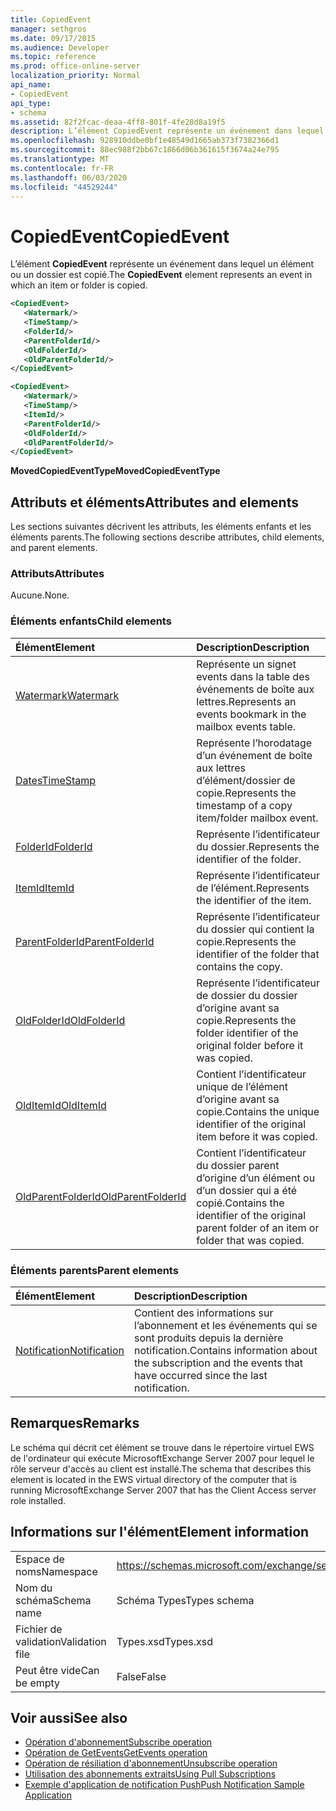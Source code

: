 ```yaml
---
title: CopiedEvent
manager: sethgros
ms.date: 09/17/2015
ms.audience: Developer
ms.topic: reference
ms.prod: office-online-server
localization_priority: Normal
api_name:
- CopiedEvent
api_type:
- schema
ms.assetid: 82f2fcac-deaa-4ff8-801f-4fe28d8a19f5
description: L’élément CopiedEvent représente un événement dans lequel un élément ou un dossier est copié.
ms.openlocfilehash: 928910ddbe0bf1e48549d1665ab373f7382366d1
ms.sourcegitcommit: 88ec988f2bb67c1866d06b361615f3674a24e795
ms.translationtype: MT
ms.contentlocale: fr-FR
ms.lasthandoff: 06/03/2020
ms.locfileid: "44529244"
---
```

# <a name="copiedevent"></a><span data-ttu-id="b3b73-103">CopiedEvent</span><span class="sxs-lookup"><span data-stu-id="b3b73-103">CopiedEvent</span></span>

<span data-ttu-id="b3b73-104">L’élément **CopiedEvent** représente un événement dans lequel un élément ou un dossier est copié.</span><span class="sxs-lookup"><span data-stu-id="b3b73-104">The **CopiedEvent** element represents an event in which an item or folder is copied.</span></span> 
  
```xml
<CopiedEvent>
   <Watermark/>
   <TimeStamp/>
   <FolderId/>
   <ParentFolderId/>
   <OldFolderId/>
   <OldParentFolderId/>
</CopiedEvent>
```

```xml
<CopiedEvent>
   <Watermark/>
   <TimeStamp/>
   <ItemId/>
   <ParentFolderId/>
   <OldFolderId/>
   <OldParentFolderId/>
</CopiedEvent>
```

<span data-ttu-id="b3b73-105">**MovedCopiedEventType**</span><span class="sxs-lookup"><span data-stu-id="b3b73-105">**MovedCopiedEventType**</span></span>

## <a name="attributes-and-elements"></a><span data-ttu-id="b3b73-106">Attributs et éléments</span><span class="sxs-lookup"><span data-stu-id="b3b73-106">Attributes and elements</span></span>

<span data-ttu-id="b3b73-107">Les sections suivantes décrivent les attributs, les éléments enfants et les éléments parents.</span><span class="sxs-lookup"><span data-stu-id="b3b73-107">The following sections describe attributes, child elements, and parent elements.</span></span>
  
### <a name="attributes"></a><span data-ttu-id="b3b73-108">Attributs</span><span class="sxs-lookup"><span data-stu-id="b3b73-108">Attributes</span></span>

<span data-ttu-id="b3b73-109">Aucune.</span><span class="sxs-lookup"><span data-stu-id="b3b73-109">None.</span></span>
  
### <a name="child-elements"></a><span data-ttu-id="b3b73-110">Éléments enfants</span><span class="sxs-lookup"><span data-stu-id="b3b73-110">Child elements</span></span>

|<span data-ttu-id="b3b73-111">**Élément**</span><span class="sxs-lookup"><span data-stu-id="b3b73-111">**Element**</span></span>|<span data-ttu-id="b3b73-112">**Description**</span><span class="sxs-lookup"><span data-stu-id="b3b73-112">**Description**</span></span>|
|:-----|:-----|
|[<span data-ttu-id="b3b73-113">Watermark</span><span class="sxs-lookup"><span data-stu-id="b3b73-113">Watermark</span></span>](watermark.md) <br/> |<span data-ttu-id="b3b73-114">Représente un signet events dans la table des événements de boîte aux lettres.</span><span class="sxs-lookup"><span data-stu-id="b3b73-114">Represents an events bookmark in the mailbox events table.</span></span>  <br/> |
|[<span data-ttu-id="b3b73-115">Dates</span><span class="sxs-lookup"><span data-stu-id="b3b73-115">TimeStamp</span></span>](timestamp.md) <br/> |<span data-ttu-id="b3b73-116">Représente l’horodatage d’un événement de boîte aux lettres d’élément/dossier de copie.</span><span class="sxs-lookup"><span data-stu-id="b3b73-116">Represents the timestamp of a copy item/folder mailbox event.</span></span>  <br/> |
|[<span data-ttu-id="b3b73-117">FolderId</span><span class="sxs-lookup"><span data-stu-id="b3b73-117">FolderId</span></span>](folderid.md) <br/> |<span data-ttu-id="b3b73-118">Représente l’identificateur du dossier.</span><span class="sxs-lookup"><span data-stu-id="b3b73-118">Represents the identifier of the folder.</span></span>  <br/> |
|[<span data-ttu-id="b3b73-119">ItemId</span><span class="sxs-lookup"><span data-stu-id="b3b73-119">ItemId</span></span>](itemid.md) <br/> |<span data-ttu-id="b3b73-120">Représente l’identificateur de l’élément.</span><span class="sxs-lookup"><span data-stu-id="b3b73-120">Represents the identifier of the item.</span></span>  <br/> |
|[<span data-ttu-id="b3b73-121">ParentFolderId</span><span class="sxs-lookup"><span data-stu-id="b3b73-121">ParentFolderId</span></span>](parentfolderid.md) <br/> |<span data-ttu-id="b3b73-122">Représente l’identificateur du dossier qui contient la copie.</span><span class="sxs-lookup"><span data-stu-id="b3b73-122">Represents the identifier of the folder that contains the copy.</span></span>  <br/> |
|[<span data-ttu-id="b3b73-123">OldFolderId</span><span class="sxs-lookup"><span data-stu-id="b3b73-123">OldFolderId</span></span>](oldfolderid.md) <br/> |<span data-ttu-id="b3b73-124">Représente l’identificateur de dossier du dossier d’origine avant sa copie.</span><span class="sxs-lookup"><span data-stu-id="b3b73-124">Represents the folder identifier of the original folder before it was copied.</span></span>  <br/> |
|[<span data-ttu-id="b3b73-125">OldItemId</span><span class="sxs-lookup"><span data-stu-id="b3b73-125">OldItemId</span></span>](olditemid.md) <br/> |<span data-ttu-id="b3b73-126">Contient l’identificateur unique de l’élément d’origine avant sa copie.</span><span class="sxs-lookup"><span data-stu-id="b3b73-126">Contains the unique identifier of the original item before it was copied.</span></span>  <br/> |
|[<span data-ttu-id="b3b73-127">OldParentFolderId</span><span class="sxs-lookup"><span data-stu-id="b3b73-127">OldParentFolderId</span></span>](oldparentfolderid.md) <br/> |<span data-ttu-id="b3b73-128">Contient l’identificateur du dossier parent d’origine d’un élément ou d’un dossier qui a été copié.</span><span class="sxs-lookup"><span data-stu-id="b3b73-128">Contains the identifier of the original parent folder of an item or folder that was copied.</span></span>  <br/> |
   
### <a name="parent-elements"></a><span data-ttu-id="b3b73-129">Éléments parents</span><span class="sxs-lookup"><span data-stu-id="b3b73-129">Parent elements</span></span>

|<span data-ttu-id="b3b73-130">**Élément**</span><span class="sxs-lookup"><span data-stu-id="b3b73-130">**Element**</span></span>|<span data-ttu-id="b3b73-131">**Description**</span><span class="sxs-lookup"><span data-stu-id="b3b73-131">**Description**</span></span>|
|:-----|:-----|
|[<span data-ttu-id="b3b73-132">Notification</span><span class="sxs-lookup"><span data-stu-id="b3b73-132">Notification</span></span>](notification-ex15websvcsotherref.md) <br/> |<span data-ttu-id="b3b73-133">Contient des informations sur l’abonnement et les événements qui se sont produits depuis la dernière notification.</span><span class="sxs-lookup"><span data-stu-id="b3b73-133">Contains information about the subscription and the events that have occurred since the last notification.</span></span>  <br/> |
   
## <a name="remarks"></a><span data-ttu-id="b3b73-134">Remarques</span><span class="sxs-lookup"><span data-stu-id="b3b73-134">Remarks</span></span>

<span data-ttu-id="b3b73-135">Le schéma qui décrit cet élément se trouve dans le répertoire virtuel EWS de l'ordinateur qui exécute MicrosoftExchange Server 2007 pour lequel le rôle serveur d'accès au client est installé.</span><span class="sxs-lookup"><span data-stu-id="b3b73-135">The schema that describes this element is located in the EWS virtual directory of the computer that is running MicrosoftExchange Server 2007 that has the Client Access server role installed.</span></span>
  
## <a name="element-information"></a><span data-ttu-id="b3b73-136">Informations sur l'élément</span><span class="sxs-lookup"><span data-stu-id="b3b73-136">Element information</span></span>

|||
|:-----|:-----|
|<span data-ttu-id="b3b73-137">Espace de noms</span><span class="sxs-lookup"><span data-stu-id="b3b73-137">Namespace</span></span>  <br/> |https://schemas.microsoft.com/exchange/services/2006/types  <br/> |
|<span data-ttu-id="b3b73-138">Nom du schéma</span><span class="sxs-lookup"><span data-stu-id="b3b73-138">Schema name</span></span>  <br/> |<span data-ttu-id="b3b73-139">Schéma Types</span><span class="sxs-lookup"><span data-stu-id="b3b73-139">Types schema</span></span>  <br/> |
|<span data-ttu-id="b3b73-140">Fichier de validation</span><span class="sxs-lookup"><span data-stu-id="b3b73-140">Validation file</span></span>  <br/> |<span data-ttu-id="b3b73-141">Types.xsd</span><span class="sxs-lookup"><span data-stu-id="b3b73-141">Types.xsd</span></span>  <br/> |
|<span data-ttu-id="b3b73-142">Peut être vide</span><span class="sxs-lookup"><span data-stu-id="b3b73-142">Can be empty</span></span>  <br/> |<span data-ttu-id="b3b73-143">False</span><span class="sxs-lookup"><span data-stu-id="b3b73-143">False</span></span>  <br/> |
   
## <a name="see-also"></a><span data-ttu-id="b3b73-144">Voir aussi</span><span class="sxs-lookup"><span data-stu-id="b3b73-144">See also</span></span>

- [<span data-ttu-id="b3b73-145">Opération d'abonnement</span><span class="sxs-lookup"><span data-stu-id="b3b73-145">Subscribe operation</span></span>](subscribe-operation.md) 
- [<span data-ttu-id="b3b73-146">Opération de GetEvents</span><span class="sxs-lookup"><span data-stu-id="b3b73-146">GetEvents operation</span></span>](getevents-operation.md) 
- [<span data-ttu-id="b3b73-147">Opération de résiliation d'abonnement</span><span class="sxs-lookup"><span data-stu-id="b3b73-147">Unsubscribe operation</span></span>](unsubscribe-operation.md)
- [<span data-ttu-id="b3b73-148">Utilisation des abonnements extraits</span><span class="sxs-lookup"><span data-stu-id="b3b73-148">Using Pull Subscriptions</span></span>](https://msdn.microsoft.com/library/f956bc0e-2b25-4613-966b-54c65456897c%28Office.15%29.aspx) 
- [<span data-ttu-id="b3b73-149">Exemple d'application de notification Push</span><span class="sxs-lookup"><span data-stu-id="b3b73-149">Push Notification Sample Application</span></span>](https://msdn.microsoft.com/library/db1f8523-fa44-483f-bdb6-ab5939b52eee%28Office.15%29.aspx)

